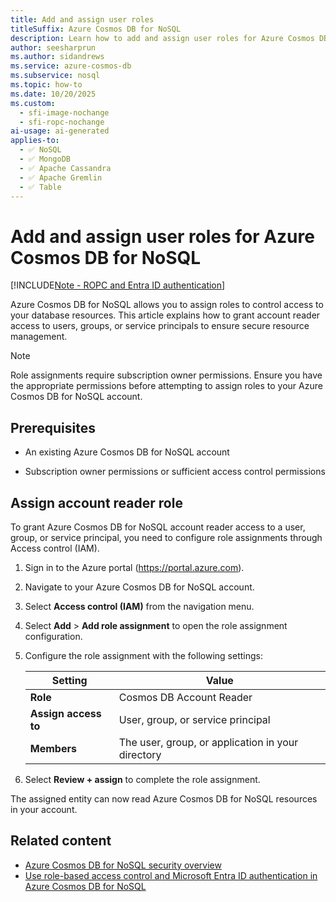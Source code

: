 ```yaml
---
title: Add and assign user roles
titleSuffix: Azure Cosmos DB for NoSQL
description: Learn how to add and assign user roles for Azure Cosmos DB for NoSQL accounts. Follow step-by-step instructions to configure role-based access control and secure your database resources.
author: seesharprun
ms.author: sidandrews
ms.service: azure-cosmos-db
ms.subservice: nosql
ms.topic: how-to
ms.date: 10/20/2025
ms.custom:
  - sfi-image-nochange
  - sfi-ropc-nochange
ai-usage: ai-generated
applies-to:
  - ✅ NoSQL
  - ✅ MongoDB
  - ✅ Apache Cassandra
  - ✅ Apache Gremlin
  - ✅ Table
---
```


# Add and assign user roles for Azure Cosmos DB for NoSQL

[!INCLUDE[Note - ROPC and Entra ID authentication](includes/note-credentials-entra-authentication.md)]

Azure Cosmos DB for NoSQL allows you to assign roles to control access to your database resources. This article explains how to grant account reader access to users, groups, or service principals to ensure secure resource management.

> [!NOTE]
> Role assignments require subscription owner permissions. Ensure you have the appropriate permissions before attempting to assign roles to your Azure Cosmos DB for NoSQL account.

## Prerequisites

- An existing Azure Cosmos DB for NoSQL account

- Subscription owner permissions or sufficient access control permissions

## Assign account reader role

To grant Azure Cosmos DB for NoSQL account reader access to a user, group, or service principal, you need to configure role assignments through Access control (IAM).

1. Sign in to the Azure portal (<https://portal.azure.com>).

1. Navigate to your Azure Cosmos DB for NoSQL account.

1. Select **Access control (IAM)** from the navigation menu.

1. Select **Add** > **Add role assignment** to open the role assignment configuration.

1. Configure the role assignment with the following settings:

   | Setting | Value |
   | --- | --- |
   | **Role** | Cosmos DB Account Reader |
   | **Assign access to** | User, group, or service principal |
   | **Members** | The user, group, or application in your directory |

1. Select **Review + assign** to complete the role assignment.

The assigned entity can now read Azure Cosmos DB for NoSQL resources in your account.

## Related content

- [Azure Cosmos DB for NoSQL security overview](security.md)
- [Use role-based access control and Microsoft Entra ID authentication in Azure Cosmos DB for NoSQL](how-to-connect-role-based-access-control.md)